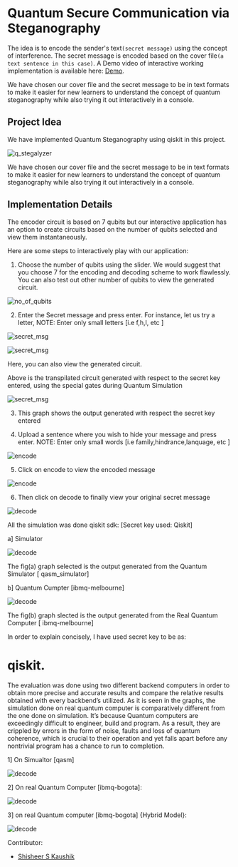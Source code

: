 # Quantum Secure Communication via Steganography

The idea is to encode the sender's text`(secret message)` using the concept of interference. The secret message is encoded based on the cover file`(a text sentence in this case)`. A Demo video of interactive working implementation is available here: [Demo](https://drive.google.com/file/d/1RHY_QOV1cPRRPEe5KYRz-5Mahdmc7Ia7/view?usp=sharing). 

We have chosen our cover file and the secret message to be in text formats to make it easier for new learners to understand the concept of quantum steganography while also trying it out interactively in a console. 

## Project Idea

We have implemented Quantum Steganography using qiskit in this project.   

![q_stegalyzer](asset/dat0.png)

We have chosen our cover file and the secret message to be in text formats to make it easier for new learners to understand the concept of quantum steganography while also trying it out interactively in a console. 

## Implementation Details

The encoder circuit is based on 7 qubits but our interactive application has an option to create circuits based on the number of qubits selected and view them instantaneously.  

Here are some steps to interactively play with our application:

1. Choose the number of qubits using the slider. We would suggest that you choose 7 for the encoding and decoding scheme to work flawlessly. You can also test out other number of qubits to view the generated circuit.  

![no_of_qubits](asset/img2.png)

2. Enter the Secret message and press enter. For instance, let us try a letter, NOTE: Enter only small letters [i.e f,h,l, etc ]

![secret_msg](asset/dat1.PNG)

![secret_msg](asset/dat2.PNG)

Here, you can also view the generated circuit.

Above is the transpilated circuit generated with respect to the secret key entered, using the special gates during Quantum Simulation  

![secret_msg](asset/dat3.PNG)

3. This graph shows the output generated with respect the secret key entered

4. Upload a sentence where you wish to hide your message and press enter. NOTE: Enter only small words [i.e family,hindrance,lanquage, etc ]

![encode](asset/dat4.PNG)

5. Click on encode to view the encoded message

![encode](asset/dat5.PNG)

6. Then click on decode to finally view your original secret message

![decode](asset/dat6.PNG)

All the simulation was done qiskit sdk: [Secret key used: Qiskit]

a] Simulator

![decode](asset/img7.PNG)

The fig(a) graph selected is the output generated from the Quantum Simulator [ qasm_simulator]

b] Quantum Cumpter [ibmq-melbourne]

![decode](asset/img6.PNG)

The fig(b) graph slected is the output generated from the Real Quantum Computer [ ibmq-melbourne]

In order to explain concisely, I have used secret key to be as: 

# qiskit. 

The evaluation was done using two different backend computers in order to obtain more precise and accurate results and compare the relative results obtained with every backbend’s utilized. As it is seen in the graphs, the simulation done on real quantum computer is comparatively different from the one done on simulation. It’s because Quantum computers are exceedingly difficult to engineer, build and program. As a result, they are crippled by errors in the form of noise, faults and loss of quantum coherence, which is crucial to their operation and yet falls apart before any nontrivial program has a chance to run to completion. 

1] On Simualtor [qasm]

![decode](asset/img8.png)

2] On real Quantum Computer [ibmq-bogota]:

![decode](asset/img9.png)

3] on real Quantum computer [ibmq-bogota] {Hybrid Model}:

![decode](asset/img10.png)

Contributor:

- [Shisheer S Kaushik](https://www.linkedin.com/in/shisheerkaushik24/)

